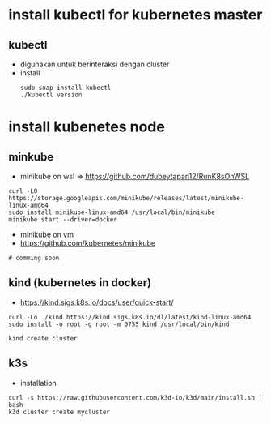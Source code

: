 # install kubectl for kubernetes master
## kubectl
- digunakan untuk berinteraksi dengan cluster
- install 
    ```
    sudo snap install kubectl
    ./kubectl version
    ```

# install kubenetes node
## minkube
- minikube on wsl => https://github.com/dubeytapan12/RunK8sOnWSL
```
curl -LO https://storage.googleapis.com/minikube/releases/latest/minikube-linux-amd64
sudo install minikube-linux-amd64 /usr/local/bin/minikube
minikube start --driver=docker
```

- minikube on vm
- https://github.com/kubernetes/minikube
```
# comming soon
```

## kind (kubernetes in docker)
- https://kind.sigs.k8s.io/docs/user/quick-start/
```
curl -Lo ./kind https://kind.sigs.k8s.io/dl/latest/kind-linux-amd64
sudo install -o root -g root -m 0755 kind /usr/local/bin/kind

kind create cluster
```

## k3s
- installation
```
curl -s https://raw.githubusercontent.com/k3d-io/k3d/main/install.sh | bash
k3d cluster create mycluster
```